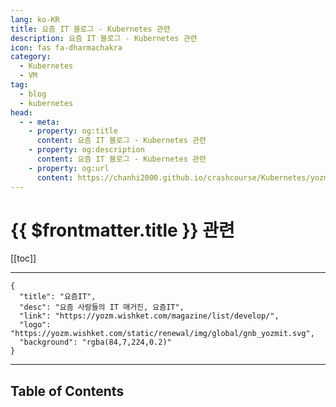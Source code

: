 ```yaml
---
lang: ko-KR
title: 요즘 IT 블로그 - Kubernetes 관련
description: 요즘 IT 블로그 - Kubernetes 관련
icon: fas fa-dharmachakra
category: 
  - Kubernetes
  - VM
tag: 
  - blog
  - kubernetes
head:
  - - meta:
    - property: og:title
      content: 요즘 IT 블로그 - Kubernetes 관련
    - property: og:description
      content: 요즘 IT 블로그 - Kubernetes 관련
    - property: og:url
      content: https://chanhi2000.github.io/crashcourse/Kubernetes/yozm/
---
```


# {{ $frontmatter.title }} 관련

[[toc]]

---

```component VPCard
{
  "title": "요즘IT", 
  "desc": "요즘 사람들의 IT 매거진, 요즘IT", 
  "link": "https://yozm.wishket.com/magazine/list/develop/", 
  "logo": "https://yozm.wishket.com/static/renewal/img/global/gnb_yozmit.svg", 
  "background": "rgba(84,7,224,0.2)"
}
```

---

## Table of Contents



<TagLinks />